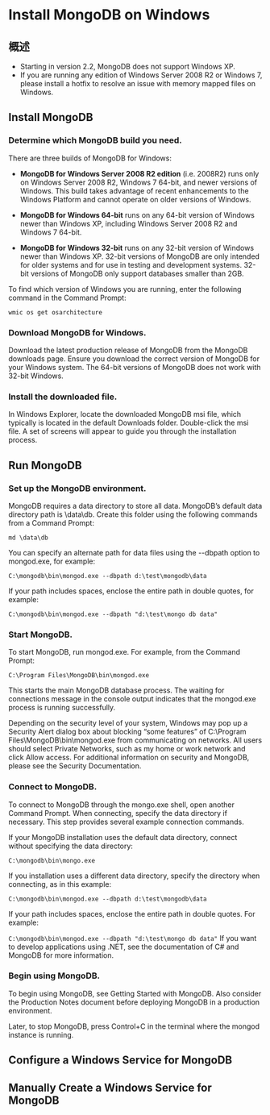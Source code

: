 # Install MongoDB on Windows

## 概述

* Starting in version 2.2, MongoDB does not support Windows XP.
* If you are running any edition of Windows Server 2008 R2 or Windows 7, please install a hotfix to resolve an issue with memory mapped files on Windows.

## Install MongoDB

### Determine which MongoDB build you need.

There are three builds of MongoDB for Windows:

- **MongoDB for Windows Server 2008 R2 edition** (i.e. 2008R2) runs only on Windows Server 2008 R2, Windows 7 64-bit, and newer versions of Windows. This build takes advantage of recent enhancements to the Windows Platform and cannot operate on older versions of Windows.

- **MongoDB for Windows 64-bit** runs on any 64-bit version of Windows newer than Windows XP, including Windows Server 2008 R2 and Windows 7 64-bit.

- **MongoDB for Windows 32-bit** runs on any 32-bit version of Windows newer than Windows XP. 32-bit versions of MongoDB are only intended for older systems and for use in testing and development systems. 32-bit versions of MongoDB only support databases smaller than 2GB.

To find which version of Windows you are running, enter the following command in the Command Prompt:

`wmic os get osarchitecture`

### Download MongoDB for Windows.

Download the latest production release of MongoDB from the MongoDB downloads page. Ensure you download the correct version of MongoDB for your Windows system. The 64-bit versions of MongoDB does not work with 32-bit Windows.

### Install the downloaded file.

In Windows Explorer, locate the downloaded MongoDB msi file, which typically is located in the default Downloads folder. Double-click the msi file. A set of screens will appear to guide you through the installation process.

## Run MongoDB

### Set up the MongoDB environment.

MongoDB requires a data directory to store all data. MongoDB’s default data directory path is \data\db. Create this folder using the following commands from a Command Prompt:

`md \data\db`

You can specify an alternate path for data files using the --dbpath option to mongod.exe, for example:

`C:\mongodb\bin\mongod.exe --dbpath d:\test\mongodb\data`

If your path includes spaces, enclose the entire path in double quotes, for example:

`C:\mongodb\bin\mongod.exe --dbpath "d:\test\mongo db data"`

### Start MongoDB.

To start MongoDB, run mongod.exe. For example, from the Command Prompt:

`C:\Program Files\MongoDB\bin\mongod.exe`

This starts the main MongoDB database process. The waiting for connections message in the console output indicates that the mongod.exe process is running successfully.

Depending on the security level of your system, Windows may pop up a Security Alert dialog box about blocking “some features” of C:\Program Files\MongoDB\bin\mongod.exe from communicating on networks. All users should select Private Networks, such as my home or work network and click Allow access. For additional information on security and MongoDB, please see the Security Documentation.

### Connect to MongoDB.

To connect to MongoDB through the mongo.exe shell, open another Command Prompt. When connecting, specify the data directory if necessary. This step provides several example connection commands.

If your MongoDB installation uses the default data directory, connect without specifying the data directory:

`C:\mongodb\bin\mongo.exe`

If you installation uses a different data directory, specify the directory when connecting, as in this example:

`C:\mongodb\bin\mongod.exe --dbpath d:\test\mongodb\data`

If your path includes spaces, enclose the entire path in double quotes. For example:

`C:\mongodb\bin\mongod.exe --dbpath "d:\test\mongo db data"`
If you want to develop applications using .NET, see the documentation of C# and MongoDB for more information.

### Begin using MongoDB.

To begin using MongoDB, see Getting Started with MongoDB. Also consider the Production Notes document before deploying MongoDB in a production environment.

Later, to stop MongoDB, press Control+C in the terminal where the mongod instance is running.

## Configure a Windows Service for MongoDB

## Manually Create a Windows Service for MongoDB